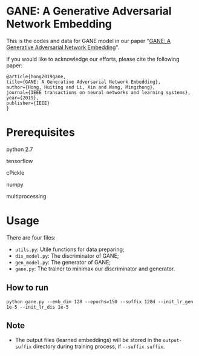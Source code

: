 # GANE: A Generative Adversarial Network Embedding
This is the codes and data for GANE model in our paper "[GANE: A Generative Adversarial Network Embedding][1]".

If you would like to acknowledge our efforts, please cite the following paper:

    @article{hong2019gane,
    title={GANE: A Generative Adversarial Network Embedding},
    author={Hong, Huiting and Li, Xin and Wang, Mingzhong},
    journal={IEEE transactions on neural networks and learning systems},
    year={2019},
    publisher={IEEE}
    }

# Prerequisites

python 2.7

tensorflow

cPickle

numpy

multiprocessing


# Usage
There are four files:
- `utils.py`: Utile functions for data preparing;
- `dis_model.py`: The discriminator of GANE;
- `gen_model.py`: The generator of GANE;
- `gane.py`: The trainer to minimax our discriminator and generator.

## How to run
```shell
python gane.py --emb_dim 128 --epochs=150 --suffix 128d --init_lr_gen 1e-5 --init_lr_dis 1e-5
```



## Note
- The output files (learned embeddings) will be stored in the `output-suffix` directory during training process, if ``--suffix suffix``.



[1]: https://ieeexplore.ieee.org/document/8758400/
